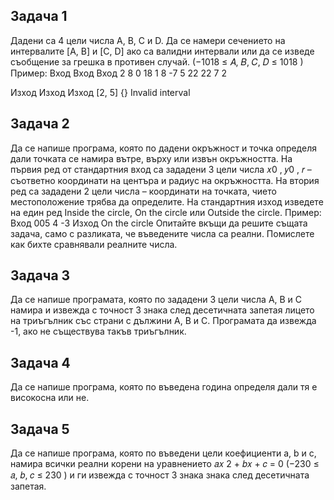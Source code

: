 ## Задача 1
Дадени са 4 цели числа A, B, C и D. Да се намери сечението на интервалите [A, B] и [C, D] ако са
валидни интервали или да се изведе съобщение за грешка в противен случай.
(−1018 ≤ 𝐴, 𝐵, 𝐶, 𝐷 ≤ 1018 )
Пример:
Вход            Вход            Вход
2 8             0 18            1 8
-7 5            22 22           7 2

Изход           Изход           Изход
[2, 5]           {}         Invalid interval

## Задача 2
Да се напише програма, която по дадени окръжност и точка определя дали точката се намира
вътре, върху или извън окръжността. На първия ред от стандартния вход са зададени 3 цели числа
𝑥0 , 𝑦0 , 𝑟 – съответно координати на центъра и радиус на окръжността. На втория ред са зададени 2
цели числа – координати на точката, чието местоположение трябва да определите. На
стандартния изход изведете на един ред Inside the circle, On the circle или Outside the circle.
Пример:
Вход
005
4 -3
Изход
On the circle
Опитайте вкъщи да решите същата задача, само с разликата, че въведените числа са реални.
Помислете как бихте сравнявали реалните числа.

## Задача 3
Да се напише програмата, която по зададени 3 цели числа A, B и C намира и извежда с точност 3
знака след десетичната запетая лицето на триъгълник със страни с дължини A, B и C. Програмата
да извежда -1, ако не съществува такъв триъгълник.

## Задача 4
Да се напише програма, която по въведена година определя дали тя е високосна или не.

## Задача 5
Да се напише програма, която по въведени цели коефициенти a, b и c, намира всички реални
корени на уравнението 𝑎𝑥 2 + 𝑏𝑥 + 𝑐 = 0 (−230 ≤ 𝑎, 𝑏, 𝑐 ≤ 230 ) и ги извежда с точност 3 знака
знака след десетичната запетая.